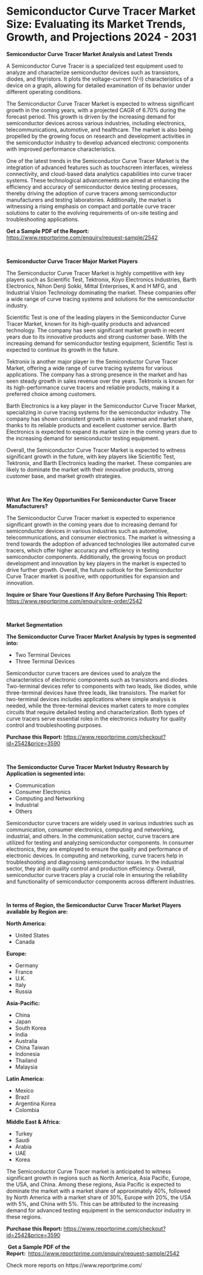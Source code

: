 <p><h1>Semiconductor Curve Tracer Market Size: Evaluating its Market Trends, Growth, and Projections 2024 - 2031</h1></p><p><strong>Semiconductor Curve Tracer Market Analysis and Latest Trends</strong></p>
<p><p>A Semiconductor Curve Tracer is a specialized test equipment used to analyze and characterize semiconductor devices such as transistors, diodes, and thyristors. It plots the voltage-current (V-I) characteristics of a device on a graph, allowing for detailed examination of its behavior under different operating conditions.</p><p>The Semiconductor Curve Tracer Market is expected to witness significant growth in the coming years, with a projected CAGR of 6.70% during the forecast period. This growth is driven by the increasing demand for semiconductor devices across various industries, including electronics, telecommunications, automotive, and healthcare. The market is also being propelled by the growing focus on research and development activities in the semiconductor industry to develop advanced electronic components with improved performance characteristics.</p><p>One of the latest trends in the Semiconductor Curve Tracer Market is the integration of advanced features such as touchscreen interfaces, wireless connectivity, and cloud-based data analytics capabilities into curve tracer systems. These technological advancements are aimed at enhancing the efficiency and accuracy of semiconductor device testing processes, thereby driving the adoption of curve tracers among semiconductor manufacturers and testing laboratories. Additionally, the market is witnessing a rising emphasis on compact and portable curve tracer solutions to cater to the evolving requirements of on-site testing and troubleshooting applications.</p></p>
<p><strong>Get a Sample PDF of the Report:&nbsp;</strong> <a href="https://www.reportprime.com/enquiry/request-sample/2542">https://www.reportprime.com/enquiry/request-sample/2542</a></p>
<p>&nbsp;</p>
<p><strong>Semiconductor Curve Tracer Major Market Players</strong></p>
<p><p>The Semiconductor Curve Tracer Market is highly competitive with key players such as Scientific Test, Tektronix, Koyo Electronics Industries, Barth Electronics, Nihon Denji Sokki, Mittal Enterprises, K and H MFG, and Industrial Vision Technology dominating the market. These companies offer a wide range of curve tracing systems and solutions for the semiconductor industry.</p><p>Scientific Test is one of the leading players in the Semiconductor Curve Tracer Market, known for its high-quality products and advanced technology. The company has seen significant market growth in recent years due to its innovative products and strong customer base. With the increasing demand for semiconductor testing equipment, Scientific Test is expected to continue its growth in the future.</p><p>Tektronix is another major player in the Semiconductor Curve Tracer Market, offering a wide range of curve tracing systems for various applications. The company has a strong presence in the market and has seen steady growth in sales revenue over the years. Tektronix is known for its high-performance curve tracers and reliable products, making it a preferred choice among customers.</p><p>Barth Electronics is a key player in the Semiconductor Curve Tracer Market, specializing in curve tracing systems for the semiconductor industry. The company has shown consistent growth in sales revenue and market share, thanks to its reliable products and excellent customer service. Barth Electronics is expected to expand its market size in the coming years due to the increasing demand for semiconductor testing equipment.</p><p>Overall, the Semiconductor Curve Tracer Market is expected to witness significant growth in the future, with key players like Scientific Test, Tektronix, and Barth Electronics leading the market. These companies are likely to dominate the market with their innovative products, strong customer base, and market growth strategies.</p></p>
<p>&nbsp;</p>
<p><strong>What Are The Key Opportunities For Semiconductor Curve Tracer Manufacturers?</strong></p>
<p><p>The Semiconductor Curve Tracer market is expected to experience significant growth in the coming years due to increasing demand for semiconductor devices in various industries such as automotive, telecommunications, and consumer electronics. The market is witnessing a trend towards the adoption of advanced technologies like automated curve tracers, which offer higher accuracy and efficiency in testing semiconductor components. Additionally, the growing focus on product development and innovation by key players in the market is expected to drive further growth. Overall, the future outlook for the Semiconductor Curve Tracer market is positive, with opportunities for expansion and innovation.</p></p>
<p><strong>Inquire or Share Your Questions If Any Before Purchasing This Report:</strong> <a href="https://www.reportprime.com/enquiry/pre-order/2542">https://www.reportprime.com/enquiry/pre-order/2542</a></p>
<p>&nbsp;</p>
<p><strong>Market Segmentation</strong></p>
<p><strong>The Semiconductor Curve Tracer Market Analysis by types is segmented into:</strong></p>
<p><ul><li>Two Terminal Devices</li><li>Three Terminal Devices</li></ul></p>
<p><p>Semiconductor curve tracers are devices used to analyze the characteristics of electronic components such as transistors and diodes. Two-terminal devices refer to components with two leads, like diodes, while three-terminal devices have three leads, like transistors. The market for two-terminal devices includes applications where simple analysis is needed, while the three-terminal devices market caters to more complex circuits that require detailed testing and characterization. Both types of curve tracers serve essential roles in the electronics industry for quality control and troubleshooting purposes.</p></p>
<p><strong>Purchase this Report:&nbsp;</strong><a href="https://www.reportprime.com/checkout?id=2542&price=3590">https://www.reportprime.com/checkout?id=2542&price=3590</a></p>
<p>&nbsp;</p>
<p><strong>The Semiconductor Curve Tracer Market Industry Research by Application is segmented into:</strong></p>
<p><ul><li>Communication</li><li>Consumer Electronics</li><li>Computing and Networking</li><li>Industrial</li><li>Others</li></ul></p>
<p><p>Semiconductor curve tracers are widely used in various industries such as communication, consumer electronics, computing and networking, industrial, and others. In the communication sector, curve tracers are utilized for testing and analyzing semiconductor components. In consumer electronics, they are employed to ensure the quality and performance of electronic devices. In computing and networking, curve tracers help in troubleshooting and diagnosing semiconductor issues. In the industrial sector, they aid in quality control and production efficiency. Overall, semiconductor curve tracers play a crucial role in ensuring the reliability and functionality of semiconductor components across different industries.</p></p>
<p>&nbsp;</p>
<p><strong>In terms of Region, the Semiconductor Curve Tracer Market Players available by Region are:</strong></p>
<p>
    <p> <strong> North America: </strong>
        <ul>
            <li>United States</li>
            <li>Canada</li>
        </ul>
        </p> 
    <p> <strong> Europe: </strong>
        <ul>
            <li>Germany</li>
            <li>France</li>
            <li>U.K.</li>
            <li>Italy</li>
            <li>Russia</li>
        </ul>
        </p> 
    <p> <strong> Asia-Pacific: </strong>
        <ul>
            <li>China</li>
            <li>Japan</li>
            <li>South Korea</li>
            <li>India</li>
            <li>Australia</li>
            <li>China Taiwan</li>
            <li>Indonesia</li>
            <li>Thailand</li>
            <li>Malaysia</li>
        </ul>
        </p> 
    <p> <strong> Latin America: </strong>
        <ul>
            <li>Mexico</li>
            <li>Brazil</li>
            <li>Argentina Korea</li>
            <li>Colombia</li>
        </ul>
        </p> 
    <p> <strong> Middle East & Africa: </strong>
        <ul>
            <li>Turkey</li>
            <li>Saudi</li>
            <li>Arabia</li>
            <li>UAE</li>
            <li>Korea</li>
        </ul>
    </p>
    </p>
<p><p>The Semiconductor Curve Tracer market is anticipated to witness significant growth in regions such as North America, Asia Pacific, Europe, the USA, and China. Among these regions, Asia Pacific is expected to dominate the market with a market share of approximately 40%, followed by North America with a market share of 30%, Europe with 20%, the USA with 5%, and China with 5%. This can be attributed to the increasing demand for advanced testing equipment in the semiconductor industry in these regions.</p></p>
<p><strong>Purchase this Report: </strong><a href="https://www.reportprime.com/checkout?id=2542&price=3590">https://www.reportprime.com/checkout?id=2542&price=3590</a></p>
<p>&nbsp;<strong>Get a Sample PDF of the Report:&nbsp;&nbsp;</strong><a href="https://www.reportprime.com/enquiry/request-sample/2542">https://www.reportprime.com/enquiry/request-sample/2542</a></p>
<p><strong></strong></p>
<p>Check more reports on https://www.reportprime.com/</p>